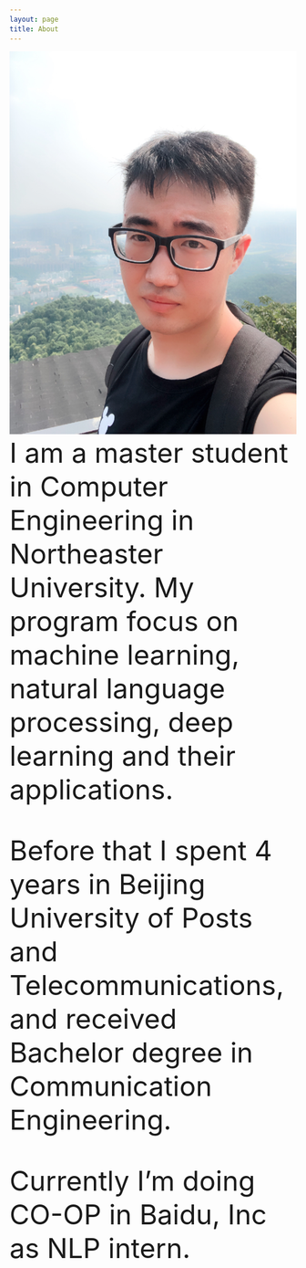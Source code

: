 ```yaml
---
layout: page
title: About
---
```

![@2x](/assets/profile.jpg)
<font size=10px>
I am a master student in Computer Engineering in Northeaster University. My program focus on machine learning, natural language processing, deep learning and their applications.

Before that I spent 4 years in Beijing University of Posts and Telecommunications, and received Bachelor degree in Communication Engineering.

Currently I’m doing CO-OP in Baidu, Inc as NLP intern.
</font>
